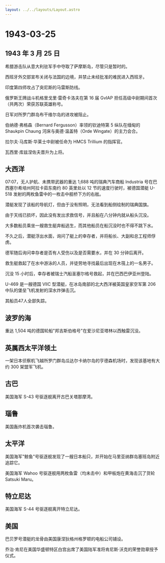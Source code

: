 ```yaml
---
layout: ../../layouts/Layout.astro
---
```


# 1943-03-25

## 1943 年 3 月 25 日

希腊游击队从意大利驻军手中夺取了萨摩斯岛，尽管只是暂时的。

西班牙外交部宣布关闭与法国的边境，并禁止未经批准的难民进入西班牙。

印度第四师攻占了突尼斯的马雷斯防线。

俄罗斯王牌战斗机格里戈里·雷奇卡洛夫在第 16 届 GvIAP
担任高级中尉期间首次（共两次）荣获苏联英雄称号。

日军对所罗门群岛布干维尔岛的进攻被阻止。

伯纳德·弗格森（Bernard Fergusson）率领的钦迪特第 5 纵队在缅甸的 Shaukpin
Chaung 河床与奥德·温盖特（Orde Wingate）的主力会合。

拉尔夫·马库斯·华莱士中尉被任命为 HMCS Trillium 的指挥官。

瓦西里·库兹涅佐夫晋升为上将。

## 大西洋

07:07，无人护航、未携带武器的重达 1,688 吨的瑞典汽车商船 Industria
号在巴西塞尔希培州阿拉卡茹东南约 80 英里处以 12
节的速度行驶时，被德国潜艇 U-518
发射的两枚鱼雷中的一枚击中舰桥下方的右舷。

潜艇发现了该船的导航灯，但由于没有照明，无法看到船侧绘制的瑞典国旗。

由于天线已损坏，因此没有发出求救信号，并且船在八分钟内就从船头沉没。

大多数船员乘坐一艘救生艇弃船逃生，而其他船员在船沉没时也不得不跳下水。

不久之后，潜艇浮出水面，询问了艇上的幸存者，并将船长、大副和总工程师俘虏。

德军随后询问幸存者是否有人受伤以及是否需要水，并在 30 分钟后离开。

救生艇救起了在水中游泳的人员，并徒劳地寻找最后出现在木筏上的一名男子。

沉没 15 小时后，幸存者被瑞士汽船圣塞尔格号救起，并在巴西巴伊亚州登陆。

U-469 是一艘德国 VIIC 型潜艇，在冰岛南部的北大西洋被英国皇家空军第 206
中队的堡垒飞机发射的深水炸弹击沉。

其船员47人全部失踪。

## 波罗的海

重达 1,504 吨的德国轮船"邦吉斯伯格号"在爱沙尼亚塔林以西触雷沉没。

## 英属西太平洋领土

一架日本侦察机飞越所罗门群岛瓜达尔卡纳尔岛的亨德森机场时，发现该基地有大约
300 架盟军飞机。

## 古巴

美国海军 S-43 号驱逐舰离开古巴关塔那摩湾。

## 瑙鲁

美国轰炸机首次袭击瑙鲁。

## 太平洋

美国海军"鲸鱼"号驱逐舰发现了一艘日本船只，并开始在马里亚纳群岛塞班岛附近追踪它。

美国海军 Wahoo 号驱逐舰用两枚鱼雷（均未击中）和甲板炮在黄海击沉了货轮
Satsuki Maru。

## 特立尼达

美国海军 S-44 号驱逐舰离开特立尼达。

## 美国

巴贝罗号潜艇的龙骨由美国康涅狄格州格罗顿的电船公司铺设。

乔治·肯尼在美国华盛顿特区白宫出席了美国陆军准将肯尼斯·沃克的荣誉勋章授予仪式。